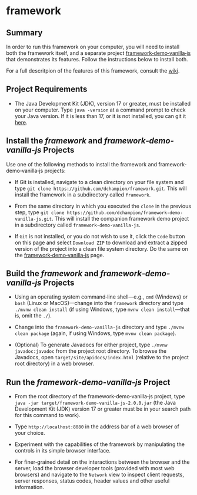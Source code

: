 # framework
## Summary
In order to run this framework on your computer, you will need to install both the framework itself, and a separate project [framework&dash;demo&dash;vanilla&dash;js](https://github.com/dchampion/framework-demo-vanilla-js) that demonstrates its features. Follow the instructions below to install both.

For a full descritpion of the features of this framework, consult the [wiki](https://github.com/dchampion/framework/wiki/Web-Application-Framework).

## Project Requirements

* The Java Development Kit (JDK), version 17 or greater, must be installed on your computer. Type `java -version` at a command prompt to check your Java version. If it is less than 17, or it is not installed, you can git it [here](https://www.oracle.com/java/technologies/downloads/).

## Install the _framework_ and _framework&dash;demo&dash;vanilla&dash;js_ Projects
Use one of the following methods to install the framework and framework&dash;demo&dash;vanilla&dash;js projects:

* If Git is installed, navigate to a clean directory on your file system and type `git clone https://github.com/dchampion/framework.git`. This will install the framework in a subdirectory called `framework`.

* From the same directory in which you executed the `clone` in the previous step, type `git clone https://github.com/dchampion/framework-demo-vanilla-js.git`. This will install the companion framework demo project in a subdirectory called `framework-demo-vanilla-js`.

* If `Git` is not installed, or you do not wish to use it, click the `Code` button on this page and select `Download ZIP` to download and extract a zipped version of the project into a clean file system directory. Do the same on the  [framework&dash;demo&dash;vanilla&dash;js](https://github.com/dchampion/framework-demo-vanilla-js) page.

## Build the _framework_ and _framework&dash;demo&dash;vanilla&dash;js_ Projects
* Using an operating system command&dash;line shell&mdash;e.g., `cmd` (Windows) or `bash` (Linux or MacOS)&mdash;change into the `framework` directory and type `./mvnw clean install` (if using Windows, type `mvnw clean install`&mdash;that is, omit the `./`).

* Change into the `framework-demo-vanilla-js` directory and type `./mvnw clean package` (again, if using Windows, type `mvnw clean package`).

* (Optional) To generate Javadocs for either project, type `./mvnw javadoc:javadoc` from the project root directory. To browse the Javadocs, open `target/site/apidocs/index.html` (relative to the project root directory) in a web browser.

## Run the _framework&dash;demo&dash;vanilla&dash;js_ Project
* From the root directory of the framework&dash;demo&dash;vanilla&dash;js project, type `java -jar target/framework-demo-vanilla-js-2.0.0.jar` (the Java Development Kit (JDK) version 17 or greater must be in your search path for this command to work).

* Type `http://localhost:8080` in the address bar of a web browser of your choice.

* Experiment with the capabilities of the framework by manipulating the controls in its simple browser interface.

* For finer&dash;grained detail on the interactions between the browser and the server, load the browser developer tools (provided with most web browsers) and navigate to the `Network` view to inspect client requests, server responses, status codes, header values and other useful information.